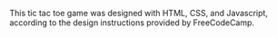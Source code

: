This tic tac toe game was designed with HTML, CSS, and Javascript, according to the design instructions provided by FreeCodeCamp.

<div style="max-width: 500px;" id="_giphy_4YdE3qCf4J3eo"></div><script>var _giphy = _giphy || []; _giphy.push({id: "4YdE3qCf4J3eo",w: 480, h: 252});var g = document.createElement("script"); g.type = "text/javascript"; g.async = true;g.src = ("https:" == document.location.protocol ? "https://" : "http://") + "giphy.com/static/js/widgets/embed.js";var s = document.getElementsByTagName("script")[0]; s.parentNode.insertBefore(g, s);</script>
